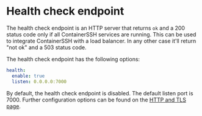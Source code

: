 <h1>Health check endpoint</h1>

The health check endpoint is an HTTP server that returns `ok` and a 200 status code only if all ContainerSSH services are running. This can be used to integrate ContainerSSH with a load balancer. In any other case it'll return "not ok" and a 503 status code.

The health check endpoint has the following options:

```yaml
health:
  enable: true
  listen: 0.0.0.0:7000
```

By default, the health check endpoint is disabled. The default listen port is 7000. Further configuration options can be found on the [HTTP and TLS page](http.md#http-server-configuration).